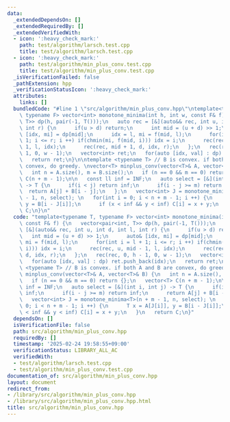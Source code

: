 ```yaml
---
data:
  _extendedDependsOn: []
  _extendedRequiredBy: []
  _extendedVerifiedWith:
  - icon: ':heavy_check_mark:'
    path: test/algorithm/larsch.test.cpp
    title: test/algorithm/larsch.test.cpp
  - icon: ':heavy_check_mark:'
    path: test/algorithm/min_plus_conv.test.cpp
    title: test/algorithm/min_plus_conv.test.cpp
  _isVerificationFailed: false
  _pathExtension: hpp
  _verificationStatusIcon: ':heavy_check_mark:'
  attributes:
    links: []
  bundledCode: "#line 1 \"src/algorithm/min_plus_conv.hpp\"\ntemplate<typename T,\
    \ typename F> vector<int> monotone_minima(int h, int w, const F& f) {\n   vector<pair<int,\
    \ T>> dp(h, pair(-1, T()));\n   auto rec = [&](auto&& rec, int u, int d, int l,\
    \ int r) {\n      if(u > d) return;\n      int mid = (u + d) >> 1;\n      auto&\
    \ [idx, mi] = dp[mid];\n      idx = l, mi = f(mid, l);\n      for(int i = l +\
    \ 1; i <= r; i ++) if(chmin(mi, f(mid, i))) idx = i;\n      rec(rec, u, mid -\
    \ 1, l, idx);\n      rec(rec, mid + 1, d, idx, r);\n   };\n   rec(rec, 0, h -\
    \ 1, 0, w - 1);\n   vector<int> ret;\n   for(auto [idx, val] : dp) ret.push_back(idx);\n\
    \   return ret;\n}\n\ntemplate <typename T> // B is convex. if both A and B are\
    \ convex, do greedy. \nvector<T> minplus_conv(vector<T>& A, vector<T>& B) {\n\
    \   int n = A.size(), m = B.size();\n   if (n == 0 && m == 0) return {};\n   vector<T>\
    \ C(n + m - 1);\n\n   const ll inf = INF;\n   auto select = [&](int i, int j)\
    \ -> T {\n      if(i < j) return inf;\n      if(i - j >= m) return inf;\n    \
    \  return A[j] + B[i - j];\n   };\n   vector<int> J = monotone_minima<T>(n + m\
    \ - 1, n, select); \n   for(int i = 0; i < n + m - 1; i ++) {\n      T x = A[J[i]],\
    \ y = B[i - J[i]];\n      if (x < inf && y < inf) C[i] = x + y;\n   }\n   return\
    \ C;\n}\n"
  code: "template<typename T, typename F> vector<int> monotone_minima(int h, int w,\
    \ const F& f) {\n   vector<pair<int, T>> dp(h, pair(-1, T()));\n   auto rec =\
    \ [&](auto&& rec, int u, int d, int l, int r) {\n      if(u > d) return;\n   \
    \   int mid = (u + d) >> 1;\n      auto& [idx, mi] = dp[mid];\n      idx = l,\
    \ mi = f(mid, l);\n      for(int i = l + 1; i <= r; i ++) if(chmin(mi, f(mid,\
    \ i))) idx = i;\n      rec(rec, u, mid - 1, l, idx);\n      rec(rec, mid + 1,\
    \ d, idx, r);\n   };\n   rec(rec, 0, h - 1, 0, w - 1);\n   vector<int> ret;\n\
    \   for(auto [idx, val] : dp) ret.push_back(idx);\n   return ret;\n}\n\ntemplate\
    \ <typename T> // B is convex. if both A and B are convex, do greedy. \nvector<T>\
    \ minplus_conv(vector<T>& A, vector<T>& B) {\n   int n = A.size(), m = B.size();\n\
    \   if (n == 0 && m == 0) return {};\n   vector<T> C(n + m - 1);\n\n   const ll\
    \ inf = INF;\n   auto select = [&](int i, int j) -> T {\n      if(i < j) return\
    \ inf;\n      if(i - j >= m) return inf;\n      return A[j] + B[i - j];\n   };\n\
    \   vector<int> J = monotone_minima<T>(n + m - 1, n, select); \n   for(int i =\
    \ 0; i < n + m - 1; i ++) {\n      T x = A[J[i]], y = B[i - J[i]];\n      if (x\
    \ < inf && y < inf) C[i] = x + y;\n   }\n   return C;\n}"
  dependsOn: []
  isVerificationFile: false
  path: src/algorithm/min_plus_conv.hpp
  requiredBy: []
  timestamp: '2025-02-24 19:58:55+09:00'
  verificationStatus: LIBRARY_ALL_AC
  verifiedWith:
  - test/algorithm/larsch.test.cpp
  - test/algorithm/min_plus_conv.test.cpp
documentation_of: src/algorithm/min_plus_conv.hpp
layout: document
redirect_from:
- /library/src/algorithm/min_plus_conv.hpp
- /library/src/algorithm/min_plus_conv.hpp.html
title: src/algorithm/min_plus_conv.hpp
---
```

